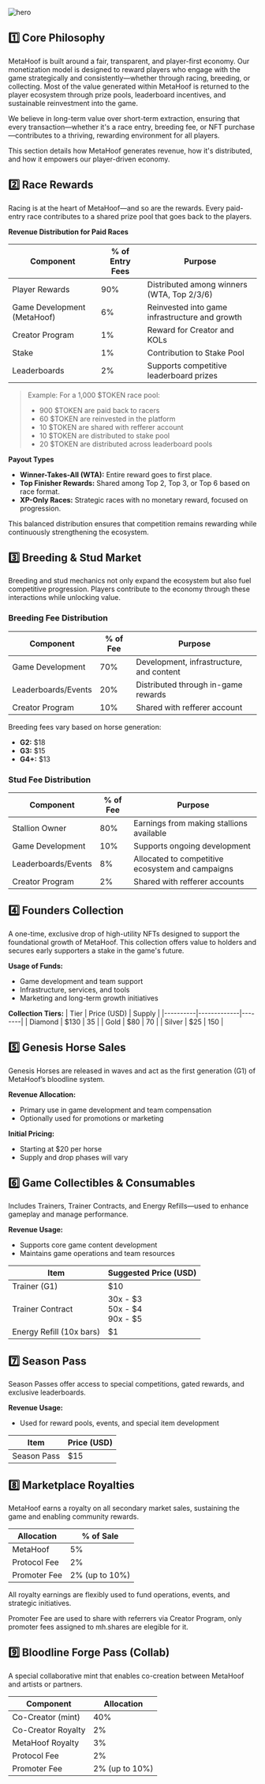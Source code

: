 ![hero](/img/banners/MONETIZATION.png)

## 1️⃣ Core Philosophy

MetaHoof is built around a fair, transparent, and player-first economy. Our monetization model is designed to reward players who engage with the game strategically and consistently—whether through racing, breeding, or collecting. Most of the value generated within MetaHoof is returned to the player ecosystem through prize pools, leaderboard incentives, and sustainable reinvestment into the game.

We believe in long-term value over short-term extraction, ensuring that every transaction—whether it's a race entry, breeding fee, or NFT purchase—contributes to a thriving, rewarding environment for all players.

This section details how MetaHoof generates revenue, how it's distributed, and how it empowers our player-driven economy.

## 2️⃣ Race Rewards

Racing is at the heart of MetaHoof—and so are the rewards. Every paid-entry race contributes to a shared prize pool that goes back to the players.

**Revenue Distribution for Paid Races**

| Component                   | % of Entry Fees | Purpose                                        |
| --------------------------- | --------------- | ---------------------------------------------- |
| Player Rewards              | 90%             | Distributed among winners (WTA, Top 2/3/6)     |
| Game Development (MetaHoof) | 6%              | Reinvested into game infrastructure and growth |
| Creator Program             | 1%              | Reward for Creator and KOLs                    |
| Stake                       | 1%              | Contribution to Stake Pool                     |
| Leaderboards                | 2%              | Supports competitive leaderboard prizes        |

> Example: For a 1,000 $TOKEN race pool:
>
> - 900 $TOKEN are paid back to racers
> - 60 $TOKEN are reinvested in the platform
> - 10 $TOKEN are shared with refferer account
> - 10 $TOKEN are distributed to stake pool
> - 20 $TOKEN are distributed across leaderboard pools

**Payout Types**

- **Winner-Takes-All (WTA):** Entire reward goes to first place.
- **Top Finisher Rewards:** Shared among Top 2, Top 3, or Top 6 based on race format.
- **XP-Only Races:** Strategic races with no monetary reward, focused on progression.

This balanced distribution ensures that competition remains rewarding while continuously strengthening the ecosystem.

## 3️⃣ Breeding & Stud Market

Breeding and stud mechanics not only expand the ecosystem but also fuel competitive progression. Players contribute to the economy through these interactions while unlocking value.

### Breeding Fee Distribution

| Component           | % of Fee | Purpose                                  |
| ------------------- | -------- | ---------------------------------------- |
| Game Development    | 70%      | Development, infrastructure, and content |
| Leaderboards/Events | 20%      | Distributed through in-game rewards      |
| Creator Program     | 10%      | Shared with refferer account             |

Breeding fees vary based on horse generation:

- **G2:** $18
- **G3:** $15
- **G4+:** $13

### Stud Fee Distribution

| Component           | % of Fee | Purpose                                          |
| ------------------- | -------- | ------------------------------------------------ |
| Stallion Owner      | 80%      | Earnings from making stallions available         |
| Game Development    | 10%      | Supports ongoing development                     |
| Leaderboards/Events | 8%       | Allocated to competitive ecosystem and campaigns |
| Creator Program     | 2%       | Shared with refferer accounts                    |

## 4️⃣ Founders Collection

A one-time, exclusive drop of high-utility NFTs designed to support the foundational growth of MetaHoof. This collection offers value to holders and secures early supporters a stake in the game's future.

**Usage of Funds:**

- Game development and team support
- Infrastructure, services, and tools
- Marketing and long-term growth initiatives

**Collection Tiers:**
| Tier | Price (USD) | Supply |
|----------|-------------|--------|
| Diamond | $130 | 35 |
| Gold | $80 | 70 |
| Silver | $25 | 150 |

## 5️⃣ Genesis Horse Sales

Genesis Horses are released in waves and act as the first generation (G1) of MetaHoof’s bloodline system.

**Revenue Allocation:**

- Primary use in game development and team compensation
- Optionally used for promotions or marketing

**Initial Pricing:**

- Starting at $20 per horse
- Supply and drop phases will vary

## 6️⃣ Game Collectibles & Consumables

Includes Trainers, Trainer Contracts, and Energy Refills—used to enhance gameplay and manage performance.

**Revenue Usage:**

- Supports core game content development
- Maintains game operations and team resources

| Item                     | Suggested Price (USD)            |
| ------------------------ | -------------------------------- |
| Trainer (G1)             | $10                              |
| Trainer Contract         | 30x - $3<br>50x - $4<br>90x - $5 |
| Energy Refill (10x bars) | $1                               |

## 7️⃣ Season Pass

Season Passes offer access to special competitions, gated rewards, and exclusive leaderboards.

**Revenue Usage:**

- Used for reward pools, events, and special item development

| Item        | Price (USD) |
| ----------- | ----------- |
| Season Pass | $15         |

## 8️⃣ Marketplace Royalties

MetaHoof earns a royalty on all secondary market sales, sustaining the game and enabling community rewards.

| Allocation         | % of Sale      |
| ------------------ | -------------- |
| MetaHoof           | 5%             |
| Protocol Fee | 2%             |
| Promoter Fee       | 2% (up to 10%) |

All royalty earnings are flexibly used to fund operations, events, and strategic initiatives.

Promoter Fee are used to share with referrers via Creator Program, only promoter fees assigned to mh.shares are elegible for it.

## 9️⃣ Bloodline Forge Pass (Collab)

A special collaborative mint that enables co-creation between MetaHoof and artists or partners.

| Component          | Allocation     |
| ------------------ | -------------- |
| Co-Creator (mint)  | 40%            |
| Co-Creator Royalty | 2%             |
| MetaHoof Royalty   | 3%             |
| Protocol Fee | 2%             |
| Promoter Fee       | 2% (up to 10%) |
